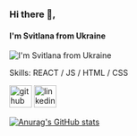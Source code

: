 ### Hi there 👋,  
#### I'm Svitlana from Ukraine
![I'm Svitlana from Ukraine](https://arturssmirnovs.github.io/github-profile-readme-generator/images/banner.png)


Skills: REACT / JS / HTML / CSS



[<img src='https://cdn.jsdelivr.net/npm/simple-icons@3.0.1/icons/github.svg' alt='github' height='40'>](https://github.com/https://github.com/SvitlanaHonchar)  [<img src='https://cdn.jsdelivr.net/npm/simple-icons@3.0.1/icons/linkedin.svg' alt='linkedin' height='40'>](https://www.linkedin.com/in/https://www.linkedin.com/in/svitlana-honchar//)  

[![Anurag's GitHub stats](https://github-readme-stats.vercel.app/api?username=SvitlanaHonchar)](https://github.com/anuraghazra/github-readme-stats)
